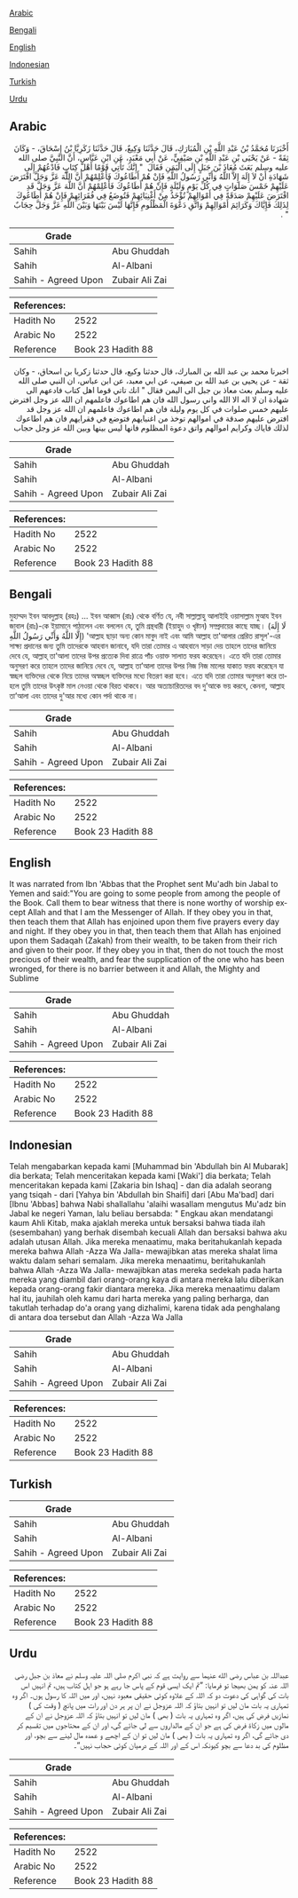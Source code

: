 [Arabic](#arabic)

[Bengali](#bengali)

[English](#english)

[Indonesian](#indonesian)

[Turkish](#turkish)

[Urdu](#urdu)

## Arabic


<div dir="rtl" lang="ar" style={{fontSize:'larger',backgroundColor:'#f8f9fa',padding:20}}>
أَخْبَرَنَا مُحَمَّدُ بْنُ عَبْدِ اللَّهِ بْنِ الْمُبَارَكِ، قَالَ حَدَّثَنَا وَكِيعٌ، قَالَ حَدَّثَنَا زَكَرِيَّا بْنُ إِسْحَاقَ، - وَكَانَ ثِقَةً - عَنْ يَحْيَى بْنِ عَبْدِ اللَّهِ بْنِ صَيْفِيٍّ، عَنْ أَبِي مَعْبَدٍ، عَنِ ابْنِ عَبَّاسٍ، أَنَّ النَّبِيَّ صلى الله عليه وسلم بَعَثَ مُعَاذَ بْنَ جَبَلٍ إِلَى الْيَمَنِ فَقَالَ ‏ "‏ إِنَّكَ تَأْتِي قَوْمًا أَهْلَ كِتَابٍ فَادْعُهُمْ إِلَى شَهَادَةِ أَنْ لاَ إِلَهَ إِلاَّ اللَّهُ وَأَنِّي رَسُولُ اللَّهِ فَإِنْ هُمْ أَطَاعُوكَ فَأَعْلِمْهُمْ أَنَّ اللَّهَ عَزَّ وَجَلَّ افْتَرَضَ عَلَيْهِمْ خَمْسَ صَلَوَاتٍ فِي كُلِّ يَوْمٍ وَلَيْلَةٍ فَإِنْ هُمْ أَطَاعُوكَ فَأَعْلِمْهُمْ أَنَّ اللَّهَ عَزَّ وَجَلَّ قَدِ افْتَرَضَ عَلَيْهِمْ صَدَقَةً فِي أَمْوَالِهِمْ تُؤْخَذُ مِنْ أَغْنِيَائِهِمْ فَتُوضَعُ فِي فُقَرَائِهِمْ فَإِنْ هُمْ أَطَاعُوكَ لِذَلِكَ فَإِيَّاكَ وَكَرَائِمَ أَمْوَالِهِمْ وَاتَّقِ دَعْوَةَ الْمَظْلُومِ فَإِنَّهَا لَيْسَ بَيْنَهَا وَبَيْنَ اللَّهِ عَزَّ وَجَلَّ حِجَابٌ ‏"‏ ‏.‏
</div>
<div style={{backgroundColor:'#f8f9fa',padding:20, marginBottom: 10}}><table> <thead> <tr> <th>Grade</th> <th></th> </tr> </thead> <tbody> <tr><td>Sahih</td><td>Abu Ghuddah</td></tr><tr><td>Sahih</td><td>Al-Albani</td></tr><tr><td>Sahih - Agreed Upon</td><td>Zubair Ali Zai</td></tr></tbody></table><table> <thead> <tr> <th>References:</th> <th></th> </tr> </thead> <tbody><tr><td>Hadith No</td><td>2522</td></tr><tr><td>Arabic No</td><td>2522</td></tr><tr><td>Reference</td><td>Book 23 Hadith 88</td></tr></tbody></table></div>


<div dir="rtl" lang="ar" style={{fontSize:'larger',backgroundColor:'#f8f9fa',padding:20}}>
اخبرنا محمد بن عبد الله بن المبارك، قال حدثنا وكيع، قال حدثنا زكريا بن اسحاق، - وكان ثقة - عن يحيى بن عبد الله بن صيفي، عن ابي معبد، عن ابن عباس، ان النبي صلى الله عليه وسلم بعث معاذ بن جبل الى اليمن فقال " انك تاتي قوما اهل كتاب فادعهم الى شهادة ان لا اله الا الله واني رسول الله فان هم اطاعوك فاعلمهم ان الله عز وجل افترض عليهم خمس صلوات في كل يوم وليلة فان هم اطاعوك فاعلمهم ان الله عز وجل قد افترض عليهم صدقة في اموالهم توخذ من اغنيايهم فتوضع في فقرايهم فان هم اطاعوك لذلك فاياك وكرايم اموالهم واتق دعوة المظلوم فانها ليس بينها وبين الله عز وجل حجاب
</div>
<div style={{backgroundColor:'#f8f9fa',padding:20, marginBottom: 10}}><table> <thead> <tr> <th>Grade</th> <th></th> </tr> </thead> <tbody> <tr><td>Sahih</td><td>Abu Ghuddah</td></tr><tr><td>Sahih</td><td>Al-Albani</td></tr><tr><td>Sahih - Agreed Upon</td><td>Zubair Ali Zai</td></tr></tbody></table><table> <thead> <tr> <th>References:</th> <th></th> </tr> </thead> <tbody><tr><td>Hadith No</td><td>2522</td></tr><tr><td>Arabic No</td><td>2522</td></tr><tr><td>Reference</td><td>Book 23 Hadith 88</td></tr></tbody></table></div>

## Bengali


<div dir="ltr" lang="bn" style={{fontSize:'larger',backgroundColor:'#f8f9fa',padding:20}}>
মুহাম্মদ ইবন আবদুল্লাহ (রহঃ) ... ইবন আব্বাস (রাঃ) থেকে বর্ণিত যে, নবী সাল্লাল্লাহু আলাইহি ওয়াসাল্লাম মুআয ইবন জাবাল (রাঃ)-কে ইয়ামানে পাঠালেন এবং বললেন যে, তুমি গ্ৰন্থধারী (ইয়াহুদ ও খৃষ্টান) সম্প্রদায়ের কাছে যাচ্ছ। (لَا إِلَهَ إِلَّا اللَّهُ وَأَنِّي رَسُولُ اللَّهِ) 'আল্লাহ ছাড়া অন্য কোন মাবুদ নাই এবং আমি আল্লাহ তা'আলার প্রেরিত রাসূল'-এর সাক্ষ্য প্রদানের জন্য তুমি তাদেরকে আহবান জানাবে, যদি তারা তোমার এ আহবানে সাড়া দেয় তাহলে তাদের জানিয়ে দেবে যে, আল্লাহ্ তা'আলা তাদের উপর প্রত্যেক দিবা রাত্রে পাঁচ ওয়াক্ত সালাত ফরয করেছেন। এতে যদি তারা তোমার অনুসরণ করে তাহলে তাদের জানিয়ে দেবে যে, আল্লাহ তা’আলা তাদের উপর নিজ নিজ মালের যাকাত ফরয করেছেন যা স্বচ্ছল ব্যক্তিদের থেকে নিয়ে তাদের অস্বচ্ছল ব্যক্তিদের মধ্যে বিতরণ করা হবে। এতে যদি তারা তোমার অনুসরণ করে তাহলে তুমি তাদের উৎকৃষ্ট মাল নেওয়া থেকে বিরত থাকবে। আর অত্যাচারিতদের বদ দু’আকে ভয় করবে, কেননা, আল্লাহ তা’আলা এবং তাদের দু'আর মধ্যে কোন পর্দা থাকে না।
</div>
<div style={{backgroundColor:'#f8f9fa',padding:20, marginBottom: 10}}><table> <thead> <tr> <th>Grade</th> <th></th> </tr> </thead> <tbody> <tr><td>Sahih</td><td>Abu Ghuddah</td></tr><tr><td>Sahih</td><td>Al-Albani</td></tr><tr><td>Sahih - Agreed Upon</td><td>Zubair Ali Zai</td></tr></tbody></table><table> <thead> <tr> <th>References:</th> <th></th> </tr> </thead> <tbody><tr><td>Hadith No</td><td>2522</td></tr><tr><td>Arabic No</td><td>2522</td></tr><tr><td>Reference</td><td>Book 23 Hadith 88</td></tr></tbody></table></div>

## English


<div dir="ltr" lang="en" style={{fontSize:'larger',backgroundColor:'#f8f9fa',padding:20}}>
It was narrated from Ibn 'Abbas that the Prophet sent Mu'adh bin Jabal to Yemen and said:"You are going to some people from among the people of the Book. Call them to bear witness that there is none worthy of worship except Allah and that I am the Messenger of Allah. If they obey you in that, then teach them that Allah has enjoined upon them five prayers every day and night. If they obey you in that, then teach them that Allah has enjoined upon them Sadaqah (Zakah) from their wealth, to be taken from their rich and given to their poor. If they obey you in that, then do not touch the most precious of their wealth, and fear the supplication of the one who has been wronged, for there is no barrier between it and Allah, the Mighty and Sublime
</div>
<div style={{backgroundColor:'#f8f9fa',padding:20, marginBottom: 10}}><table> <thead> <tr> <th>Grade</th> <th></th> </tr> </thead> <tbody> <tr><td>Sahih</td><td>Abu Ghuddah</td></tr><tr><td>Sahih</td><td>Al-Albani</td></tr><tr><td>Sahih - Agreed Upon</td><td>Zubair Ali Zai</td></tr></tbody></table><table> <thead> <tr> <th>References:</th> <th></th> </tr> </thead> <tbody><tr><td>Hadith No</td><td>2522</td></tr><tr><td>Arabic No</td><td>2522</td></tr><tr><td>Reference</td><td>Book 23 Hadith 88</td></tr></tbody></table></div>

## Indonesian


<div dir="ltr" lang="id" style={{fontSize:'larger',backgroundColor:'#f8f9fa',padding:20}}>
Telah mengabarkan kepada kami [Muhammad bin 'Abdullah bin Al Mubarak] dia berkata; Telah menceritakan kepada kami [Waki'] dia berkata; Telah menceritakan kepada kami [Zakaria bin Ishaq] - dan dia adalah seorang yang tsiqah - dari [Yahya bin 'Abdullah bin Shaifi] dari [Abu Ma'bad] dari [Ibnu 'Abbas] bahwa Nabi shallallahu 'alaihi wasallam mengutus Mu'adz bin Jabal ke negeri Yaman, lalu beliau bersabda: " Engkau akan mendatangi kaum Ahli Kitab, maka ajaklah mereka untuk bersaksi bahwa tiada ilah (sesembahan) yang berhak disembah kecuali Allah dan bersaksi bahwa aku adalah utusan Allah. Jika mereka menaatimu, maka beritahukanlah kepada mereka bahwa Allah -Azza Wa Jalla- mewajibkan atas mereka shalat lima waktu dalam sehari semalam. Jika mereka menaatimu, beritahukanlah bahwa Allah -Azza Wa Jalla- mewajibkan atas mereka sedekah pada harta mereka yang diambil dari orang-orang kaya di antara mereka lalu diberikan kepada orang-orang fakir diantara mereka. Jika mereka menaatimu dalam hal itu, jauhilah oleh kamu dari harta mereka yang paling berharga, dan takutlah terhadap do'a orang yang dizhalimi, karena tidak ada penghalang di antara doa tersebut dan Allah -Azza Wa Jalla
</div>
<div style={{backgroundColor:'#f8f9fa',padding:20, marginBottom: 10}}><table> <thead> <tr> <th>Grade</th> <th></th> </tr> </thead> <tbody> <tr><td>Sahih</td><td>Abu Ghuddah</td></tr><tr><td>Sahih</td><td>Al-Albani</td></tr><tr><td>Sahih - Agreed Upon</td><td>Zubair Ali Zai</td></tr></tbody></table><table> <thead> <tr> <th>References:</th> <th></th> </tr> </thead> <tbody><tr><td>Hadith No</td><td>2522</td></tr><tr><td>Arabic No</td><td>2522</td></tr><tr><td>Reference</td><td>Book 23 Hadith 88</td></tr></tbody></table></div>

## Turkish


<div dir="ltr" lang="tr" style={{fontSize:'larger',backgroundColor:'#f8f9fa',padding:20}}>

</div>
<div style={{backgroundColor:'#f8f9fa',padding:20, marginBottom: 10}}><table> <thead> <tr> <th>Grade</th> <th></th> </tr> </thead> <tbody> <tr><td>Sahih</td><td>Abu Ghuddah</td></tr><tr><td>Sahih</td><td>Al-Albani</td></tr><tr><td>Sahih - Agreed Upon</td><td>Zubair Ali Zai</td></tr></tbody></table><table> <thead> <tr> <th>References:</th> <th></th> </tr> </thead> <tbody><tr><td>Hadith No</td><td>2522</td></tr><tr><td>Arabic No</td><td>2522</td></tr><tr><td>Reference</td><td>Book 23 Hadith 88</td></tr></tbody></table></div>

## Urdu


<div dir="rtl" lang="ur" style={{fontSize:'larger',backgroundColor:'#f8f9fa',padding:20}}>
عبداللہ بن عباس رضی الله عنہما سے روایت ہے کہ نبی اکرم صلی اللہ علیہ وسلم نے معاذ بن جبل رضی اللہ عنہ کو یمن بھیجا تو فرمایا: ”تم ایک ایسی قوم کے پاس جا رہے ہو جو اہل کتاب ہیں، تم انہیں اس بات کی گواہی کی دعوت دو کہ اللہ کے علاوہ کوئی حقیقی معبود نہیں، اور میں اللہ کا رسول ہوں۔ اگر وہ تمہاری یہ بات مان لیں تو انہیں بتاؤ کہ اللہ عزوجل نے ان پر ہر دن اور رات میں پانچ ( وقت کی ) نمازیں فرض کی ہیں، اگر وہ تمہاری یہ بات ( بھی ) مان لیں تو انہیں بتاؤ کہ اللہ عزوجل نے ان کے مالوں میں زکاۃ فرض کی ہے جو ان کے مالداروں سے لی جائے گی، اور ان کے محتاجوں میں تقسیم کر دی جائے گی، اگر وہ تمہاری یہ بات ( بھی ) مان لیں تو ان کے اچھے و عمدہ مال لینے سے بچو، اور مظلوم کی بد دعا سے بچو کیونکہ اس کے اور اللہ کے درمیان کوئی حجاب نہیں“۔
</div>
<div style={{backgroundColor:'#f8f9fa',padding:20, marginBottom: 10}}><table> <thead> <tr> <th>Grade</th> <th></th> </tr> </thead> <tbody> <tr><td>Sahih</td><td>Abu Ghuddah</td></tr><tr><td>Sahih</td><td>Al-Albani</td></tr><tr><td>Sahih - Agreed Upon</td><td>Zubair Ali Zai</td></tr></tbody></table><table> <thead> <tr> <th>References:</th> <th></th> </tr> </thead> <tbody><tr><td>Hadith No</td><td>2522</td></tr><tr><td>Arabic No</td><td>2522</td></tr><tr><td>Reference</td><td>Book 23 Hadith 88</td></tr></tbody></table></div>